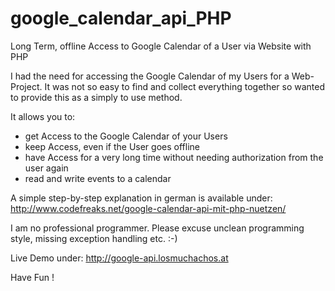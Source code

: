 # google_calendar_api_PHP
Long Term, offline Access to Google Calendar of a User via Website with PHP

I had the need for accessing the Google Calendar of my Users for a Web-Project.
It was not so easy to find and collect everything together so wanted to provide this
as a simply to use method. 

It allows you to:
- get Access to the Google Calendar of your Users
- keep Access, even if the User goes offline
- have Access for a very long time without needing authorization from the user again
- read and write events to a calendar

A simple step-by-step explanation in german is available under:
http://www.codefreaks.net/google-calendar-api-mit-php-nuetzen/

I am no professional programmer. Please excuse unclean programming style, missing exception handling etc. :-)


Live Demo under: http://google-api.losmuchachos.at

Have Fun !
